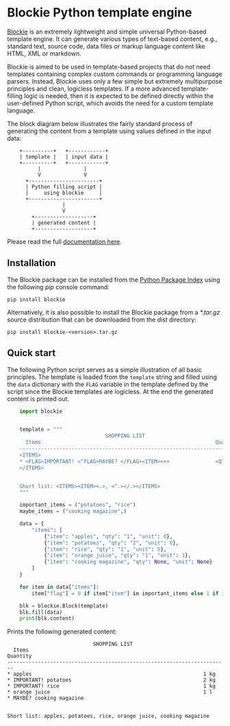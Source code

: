 # Blockie Python template engine

[Blockie](https://github.com/lubomilko/blockie) is an extremely lightweight and simple universal
Python-based template engine. It can generate various types of text-based content, e.g., standard
text, source code, data files or markup language content like HTML, XML or markdown.

Blockie is aimed to be used in template-based projects that do not need templates containing
complex custom commands or programming language parsers. Instead, Blockie uses only a few simple
but extremely multipurpose principles and clean, logicless templates. If a more advanced
template-filling logic is needed, then it is expected to be defined directly within the
user-defined Python script, which avoids the need for a custom template language.

The block diagram below illustrates the fairly standard process of generating the content from a
template using values defined in the input data:

``` text
    +----------+   +------------+
    | template |   | input data |
    +----------+   +------------+
          |              |
          V              V
      +-----------------------+
      | Python filling script |
      |     using blockie     |
      +-----------------------+
                  |
                  V
        +-------------------+
        | generated content |
        +-------------------+
``` 

Please read the full [documentation here](https://lubomilko.github.io/blockie).


## Installation

The Blockie package can be installed from the [Python Package Index](https://pypi.org/) using the
following *pip* console command:

```console
pip install blockie
```

Alternatively, it is also possible to install the Blockie package from a *\*.tar.gz* source
distribution that can be downloaded from the *dist* directory:

```console
pip install blockie-<version>.tar.gz
```

## Quick start

The following Python script serves as a simple illustration of all basic principles. The template
is loaded from the `template` string and filled using the `data` dictionary with the `FLAG`
variable in the template defined by the script since the Blockie templates are logicless. At the
end the generated content is printed out.

``` python
    import blockie


    template = """
                                SHOPPING LIST
      Items                                                         Quantity
    ------------------------------------------------------------------------
    <ITEMS>
    * <FLAG>IMPORTANT! <^FLAG>MAYBE? </FLAG><ITEM><+>               <QTY><UNIT> kg<^UNIT> l</UNIT>
    </ITEMS>


    Short list: <ITEMS><ITEM><.>, <^.></.></ITEMS>
    """

    important_items = ("potatoes", "rice")
    maybe_items = ("cooking magazine",)

    data = {
        "items": [
            {"item": "apples", "qty": "1", "unit": 0},
            {"item": "potatoes", "qty": "2", "unit": 0},
            {"item": "rice", "qty": "1", "unit": 0},
            {"item": "orange juice", "qty": "1", "unit": 1},
            {"item": "cooking magazine", "qty": None, "unit": None}
        ]
    }

    for item in data["items"]:
        item["flag"] = 0 if item["item"] in important_items else 1 if item["item"] in maybe_items else None

    blk = blockie.Block(template)
    blk.fill(data)
    print(blk.content)
```

Prints the following generated content:

``` text
                            SHOPPING LIST
  Items                                                         Quantity
------------------------------------------------------------------------
* apples                                                        1 kg
* IMPORTANT! potatoes                                           2 kg
* IMPORTANT! rice                                               1 kg
* orange juice                                                  1 l
* MAYBE? cooking magazine


Short list: apples, potatoes, rice, orange juice, cooking magazine
```
